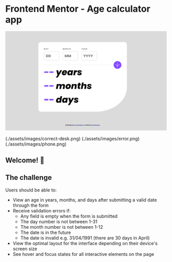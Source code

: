 # Frontend Mentor - Age calculator app

![Design preview for the Age calculator app coding challenge](./assets/images/desktop.png)

(./assets/images/correct-desk.png)
(./assets/images/error.png)
(./assets/images/phone.png)


## Welcome! 👋


## The challenge


Users should be able to: 

- View an age in years, months, and days after submitting a valid date through the form
- Receive validation errors if:
  - Any field is empty when the form is submitted
  - The day number is not between 1-31
  - The month number is not between 1-12
  - The date is in the future
  - The date is invalid e.g. 31/04/1991 (there are 30 days in April)
- View the optimal layout for the interface depending on their device's screen size
- See hover and focus states for all interactive elements on the page






